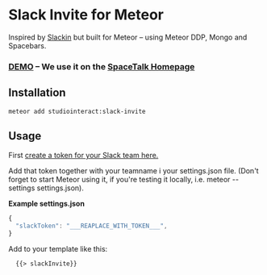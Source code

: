 # Slack Invite for Meteor

Inspired by [Slackin](https://github.com/rauchg/slackin) but built for Meteor – using Meteor DDP, Mongo and Spacebars.

### [DEMO](http://spacetalkapp.com) – We use it on the [SpaceTalk Homepage](http://spacetalkapp.com)

## Installation

```
meteor add studiointeract:slack-invite
```

## Usage

First [create a token for your Slack team here.](https://api.slack.com/web)

Add that token together with your teamname i your settings.json file. (Don't forget to start Meteor using it, if you're testing it locally, i.e. meteor --settings settings.json).

**Example settings.json**
```js
{
  "slackToken": "___REAPLACE_WITH_TOKEN___",
}
```

Add to your template like this:

```html
  {{> slackInvite}}
```

